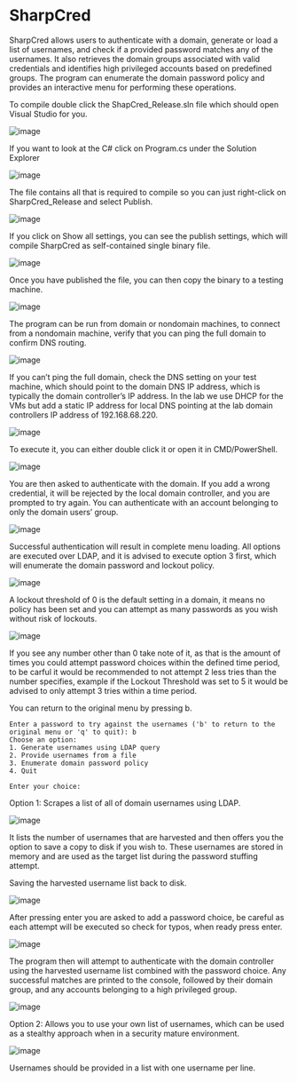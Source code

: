# SharpCred


SharpCred allows users to authenticate with a domain, generate or load a list of usernames, and check if a provided password matches any of the usernames. It also retrieves the domain groups associated with valid credentials and identifies high privileged accounts based on predefined groups. The program can enumerate the domain password policy and provides an interactive menu for performing these operations.


To compile double click the ShapCred_Release.sln file which should open Visual Studio for you.

![image](https://github.com/LaresLLC/OffensiveSysAdmin/assets/5783068/252389af-694b-41e0-867f-51ece34b8628)

 
If you want to look at the C# click on Program.cs under the Solution Explorer

![image](https://github.com/LaresLLC/OffensiveSysAdmin/assets/5783068/14b44e04-4681-4c34-8bd4-45de80161db3)



The file contains all that is required to compile so you can just right-click on SharpCred_Release and select Publish.

![image](https://github.com/LaresLLC/OffensiveSysAdmin/assets/5783068/be04610c-73b3-4af6-9dc1-bac2564570b5)


If you click on Show all settings, you can see the publish settings, which will compile SharpCred as self-contained single binary file.

![image](https://github.com/LaresLLC/OffensiveSysAdmin/assets/5783068/627d7dac-8411-4699-a778-a23c3da3d46e)


Once you have published the file, you can then copy the binary to a testing machine.

![image](https://github.com/LaresLLC/OffensiveSysAdmin/assets/5783068/5dfeb63a-5ad9-471f-acee-2c9d120e06cc)
 
The program can be run from domain or nondomain machines, to connect from a nondomain machine, verify that you can ping the full domain to confirm DNS routing.


![image](https://github.com/LaresLLC/OffensiveSysAdmin/assets/5783068/bd728f72-5b86-44e2-b76f-59b8ecbb9c8c)

 
If you can’t ping the full domain, check the DNS setting on your test machine, which should point to the domain DNS IP address, which is typically the domain controller’s IP address.
In the lab we use DHCP for the VMs but add a static IP address for local DNS pointing at the lab domain controllers IP address of 192.168.68.220.

![image](https://github.com/LaresLLC/OffensiveSysAdmin/assets/5783068/7261a590-49b1-4b65-8fbd-a61e19515299)


To execute it, you can either double click it or open it in CMD/PowerShell.

![image](https://github.com/LaresLLC/OffensiveSysAdmin/assets/5783068/8b0acac5-9e6f-4205-a03c-1adcc62360f7)


 
You are then asked to authenticate with the domain. If you add a wrong credential, it will be rejected by the local domain controller, and you are prompted to try again. You can authenticate with an account belonging to only the domain users’ group.


![image](https://github.com/LaresLLC/OffensiveSysAdmin/assets/5783068/d7a50ce6-3739-4c2a-b72f-88edcf01e9f2)

 

Successful authentication will result in complete menu loading. All options are executed over LDAP, and it is advised to execute option 3 first, which will enumerate the domain password and lockout policy.

![image](https://github.com/LaresLLC/OffensiveSysAdmin/assets/5783068/f2d6c764-1229-43d5-98be-39063f33c4c3)

 
A lockout threshold of 0 is the default setting in a domain, it means no policy has been set and you can attempt as many passwords as you wish without risk of lockouts.

![image](https://github.com/LaresLLC/OffensiveSysAdmin/assets/5783068/0b932d0c-4382-4791-835a-fe7b400f12fc)


 
If you see any number other than 0 take note of it, as that is the amount of times you could attempt password choices within the defined time period, to be carful it would be recommended to not attempt 2 less tries than the number specifies, example if the Lockout Threshold was set to 5 it would be advised to only attempt 3 tries within a time period.

You can return to the original menu by pressing b.

```
Enter a password to try against the usernames ('b' to return to the original menu or 'q' to quit): b
Choose an option:
1. Generate usernames using LDAP query
2. Provide usernames from a file
3. Enumerate domain password policy
4. Quit

Enter your choice:

```

Option 1: Scrapes a list of all of domain usernames using LDAP.

![image](https://github.com/LaresLLC/OffensiveSysAdmin/assets/5783068/dac1e5c2-9553-42b8-890b-3c250f1b7fde)

 
It lists the number of usernames that are harvested and then offers you the option to save a copy to disk if you wish to. These usernames are stored in memory and are used as the target list during the password stuffing attempt.


Saving the harvested username list back to disk.


![image](https://github.com/LaresLLC/OffensiveSysAdmin/assets/5783068/203605bf-25eb-4761-8ced-45259a4b983f)


 
After pressing enter you are asked to add a password choice, be careful as each attempt will be executed so check for typos, when ready press enter.


![image](https://github.com/LaresLLC/OffensiveSysAdmin/assets/5783068/c106c939-5ee1-4059-9620-d39547f91823)



 
The program then will attempt to authenticate with the domain controller using the harvested username list combined with the password choice. Any successful matches are printed to the console, followed by their domain group, and any accounts belonging to a high privileged group.


![image](https://github.com/LaresLLC/OffensiveSysAdmin/assets/5783068/79de2c47-a737-4c55-af64-45eb397efae2)


 
Option 2: Allows you to use your own list of usernames, which can be used as a stealthy approach when in a security mature environment.


![image](https://github.com/LaresLLC/OffensiveSysAdmin/assets/5783068/c9e9d63e-2fc1-47e1-add7-7ea046931ad2)



Usernames should be provided in a list with one username per line.

